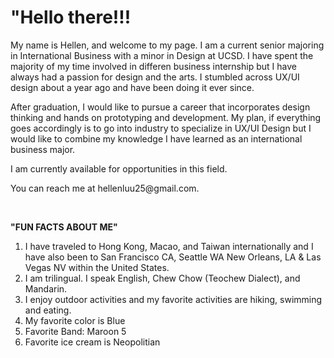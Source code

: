 
<html>
<head>
</head>
<body>

<h1>"Hello there!!!</h1>
<p>My name is Hellen, and welcome to my page. I am a current senior majoring in International Business with a minor in Design at UCSD. I have spent the majority of my time involved in differen business internship but I have always had a passion for design and the arts. I stumbled across UX/UI design about a year ago and have been doing it ever since. 
  
After graduation, I would like to pursue a career that incorporates design thinking and hands on prototyping and development. My plan, if everything goes accordingly is to go into industry to specialize in UX/UI Design but I would like to combine my knowledge I have learned as an international business major. 

I am currently available for opportunities in this field.</p> 

<p>You can reach me at hellenluu25@gmail.com.</p>
<br>
<p><b>"FUN FACTS ABOUT ME"</b></p>
<ol>
  <li>I have traveled to Hong Kong, Macao, and Taiwan internationally and I have also been to San Francisco CA, Seattle WA New Orleans, LA & Las Vegas NV within the United States.</li>
  <li>I am trilingual. I speak English, Chew Chow (Teochew Dialect), and Mandarin.</li>
  <li>I enjoy outdoor activities and my favorite activities are hiking, swimming and eating.</li>
  <li>My favorite color is Blue</li>
  <li>Favorite Band: Maroon 5</li>
  <li>Favorite ice cream is Neopolitian</li>
  </ol>
 
</body>
</html>

